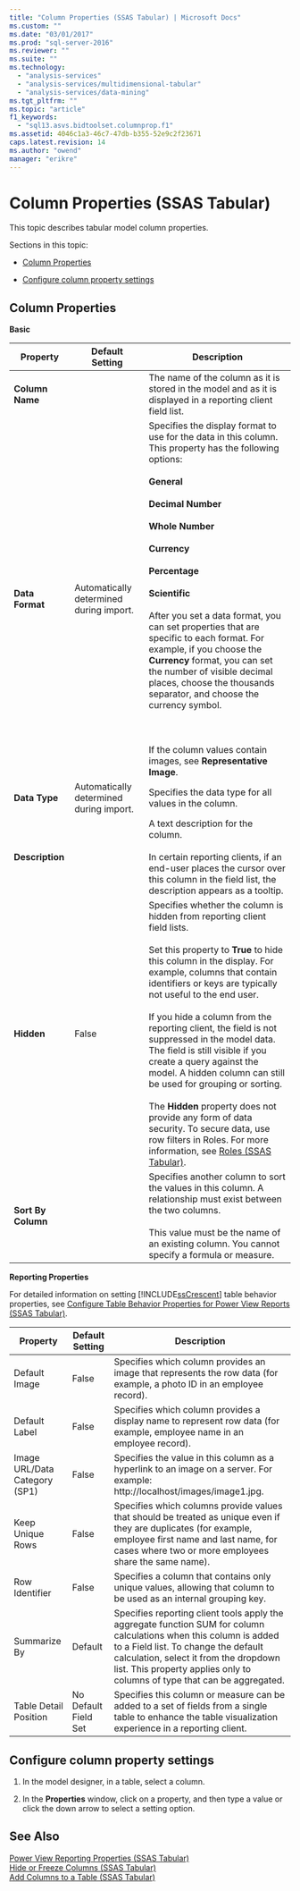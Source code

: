 ```yaml
---
title: "Column Properties (SSAS Tabular) | Microsoft Docs"
ms.custom: ""
ms.date: "03/01/2017"
ms.prod: "sql-server-2016"
ms.reviewer: ""
ms.suite: ""
ms.technology: 
  - "analysis-services"
  - "analysis-services/multidimensional-tabular"
  - "analysis-services/data-mining"
ms.tgt_pltfrm: ""
ms.topic: "article"
f1_keywords: 
  - "sql13.asvs.bidtoolset.columnprop.f1"
ms.assetid: 4046c1a3-46c7-47db-b355-52e9c2f23671
caps.latest.revision: 14
ms.author: "owend"
manager: "erikre"
---
```

# Column Properties (SSAS Tabular)
  This topic describes tabular model column properties.  
  
 Sections in this topic:  
  
-   [Column Properties](#bkmk_properties)  
  
-   [Configure column property settings](#bkmk_config_prop)  
  
##  <a name="bkmk_properties"></a> Column Properties  
 **Basic**  
  
|Property|Default Setting|Description|  
|--------------|---------------------|-----------------|  
|**Column Name**||The name of the column as it is stored in the model and as it is displayed in a reporting client field list.|  
|**Data Format**|Automatically determined during import.|Specifies the display format to use for the data in this column. This property has the following options:<br /><br /> **General**<br /><br /> **Decimal Number**<br /><br /> **Whole Number**<br /><br /> **Currency**<br /><br /> **Percentage**<br /><br /> **Scientific**<br /><br /> After you set a data format, you can set properties that are specific to each format. For example, if you choose the **Currency** format, you can set the number of visible decimal places, choose the thousands separator, and choose the currency symbol.<br /><br /> <br /><br /> If the column values contain images, see **Representative Image**.|  
|**Data Type**|Automatically determined during import.|Specifies the data type for all values in the column.|  
|**Description**||A text description for the column.<br /><br /> In certain reporting clients, if an end-user places the cursor over this column in the field list, the description appears as a tooltip.|  
|**Hidden**|False|Specifies whether the column is hidden from reporting client field lists.<br /><br /> Set this property to **True** to hide this column in the display. For example, columns that contain identifiers or keys are typically not useful to the end user.<br /><br /> If you hide a column from the reporting client, the field is not suppressed in the model data. The field is still visible if you create a query against the model. A hidden column can still be used for grouping or sorting.<br /><br /> The **Hidden** property does not provide any form of data security. To secure data, use row filters in Roles. For more information, see [Roles &#40;SSAS Tabular&#41;](../../analysis-services/tabular-models/roles-ssas-tabular.md).|  
|**Sort By Column**||Specifies another column to sort the values in this column. A relationship must exist between the two columns.<br /><br /> This value must be the name of an existing column. You cannot specify a formula or measure.|  
  
 **Reporting Properties**  
  
 For detailed information on setting [!INCLUDE[ssCrescent](../../analysis-services/includes/sscrescent-md.md)] table behavior properties, see [Configure Table Behavior Properties for Power View Reports &#40;SSAS Tabular&#41;](../Topic/Configure%20Table%20Behavior%20Properties%20for%20Power%20View%20Reports%20\(SSAS%20Tabular\).md).  
  
|Property|Default Setting|Description|  
|--------------|---------------------|-----------------|  
|Default Image|False|Specifies which column provides an image that represents the row data (for example, a photo ID in an employee record).|  
|Default Label|False|Specifies which column provides a display name to represent row data (for example, employee name in an employee record).|  
|Image URL/Data Category (SP1)|False|Specifies the value in this column as a hyperlink to an image on a server. For example: http://localhost/images/image1.jpg.|  
|Keep Unique Rows|False|Specifies which columns provide values that should be treated as unique even if they are duplicates (for example, employee first name and last name, for cases where two or more employees share the same name).|  
|Row Identifier|False|Specifies a column that contains only unique values, allowing that column to be used as an internal grouping key.|  
|Summarize By|Default|Specifies reporting client tools apply the aggregate function SUM for column calculations when this column is added to a Field list. To change the default calculation, select it from the dropdown list. This property applies only to columns of type that can be aggregated.|  
|Table Detail Position|No Default Field Set|Specifies this column or measure can be added to a set of fields from a single table to enhance the table visualization experience in a reporting client.|  
  
##  <a name="bkmk_config_prop"></a> Configure column property settings  
  
1.  In the model designer, in a table, select a column.  
  
2.  In the **Properties** window, click on a property, and then type a value or click the down arrow to select a setting option.  
  
## See Also  
 [Power View Reporting Properties &#40;SSAS Tabular&#41;](../Topic/Power%20View%20Reporting%20Properties%20\(SSAS%20Tabular\).md)   
 [Hide or Freeze Columns &#40;SSAS Tabular&#41;](../../analysis-services/tabular-models/hide-or-freeze-columns-ssas-tabular.md)   
 [Add Columns to a Table &#40;SSAS Tabular&#41;](../../analysis-services/tabular-models/add-columns-to-a-table-ssas-tabular.md)  
  
  
